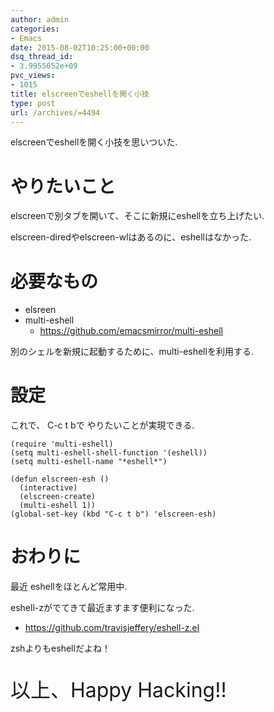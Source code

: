 ```yaml
---
author: admin
categories:
- Emacs
date: 2015-08-02T10:25:00+00:00
dsq_thread_id:
- 3.9955052e+09
pvc_views:
- 1015
title: elscreenでeshellを開く小技
type: post
url: /archives/=4494
---
```


elscreenでeshellを開く小技を思いついた.

やりたいこと
============

elscreenで別タブを開いて、そこに新規にeshellを立ち上げたい.

elscreen-diredやelscreen-wlはあるのに、eshellはなかった.

必要なもの
==========

-   elsreen
-   multi-eshell
    -   <https://github.com/emacsmirror/multi-eshell>

別のシェルを新規に起動するために、multi-eshellを利用する.

設定
====

これで、 C-c t bで やりたいことが実現できる.

``` {.commonlisp}
(require 'multi-eshell)
(setq multi-eshell-shell-function '(eshell))
(setq multi-eshell-name "*eshell*")

(defun elscreen-esh ()
  (interactive)
  (elscreen-create)
  (multi-eshell 1))
(global-set-key (kbd "C-c t b") 'elscreen-esh)
```

おわりに
========

最近 eshellをほとんど常用中.

eshell-zがでてきて最近ますます便利になった.

-   <https://github.com/travisjeffery/eshell-z.el>

zshよりもeshellだよね！

<p style="font-size:32px">以上、Happy Hacking!!</p>
